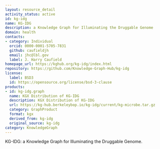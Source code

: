 ```yaml
---
layout: resource_detail
activity_status: active
id: kg-idg
name: KG-IDG
description: a Knowledge Graph for Illuminating the Druggable Genome
domain: health
contacts:
- category: Individual
  orcid: 0000-0001-5705-7831
  github: caufieldjh
  email: jhc@lbl.gov
  label: J. Harry Caufield
homepage_url: https://kghub.org/kg-idg/index.html
repository: https://github.com/Knowledge-Graph-Hub/kg-idg
license:
  label: BSD3
  id: https://opensource.org/license/bsd-3-clause
products:
- id: kg-idg.graph
  name: KGX Distribution of KG-IDG
  description: KGX Distribution of KG-IDG
  url: https://kg-hub.berkeleybop.io/kg-idg/current/kg-microbe.tar.gz
  category: GraphProduct
  format: kgx
  derived_from: kg-idg
  original_source: kg-idg
category: KnowledgeGraph
---
```


KG-IDG: a Knowledge Graph for Illuminating the Druggable Genome.
